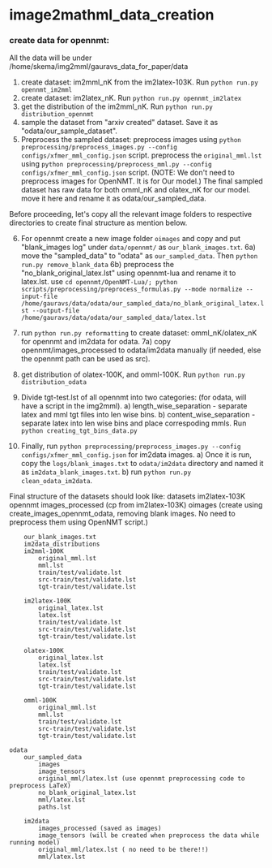 # image2mathml_data_creation

### create data for opennmt:

All the data will be under /home/skema/img2mml/gauravs_data_for_paper/data

1) create dataset: im2mml_nK from the im2latex-103K. Run `python run.py opennmt_im2mml`
2) create dataset: im2latex_nK. Run `python run.py opennmt_im2latex`
3) get the distribution of the im2mml_nK. Run `python run.py distribution_opennmt`
4) sample the dataset from "arxiv created" dataset. Save it as "odata/our_sample_dataset".
5) Preprocess the sampled dataset:
    preprocess images using  `python preprocessing/preprocess_images.py --config configs/xfmer_mml_config.json` script.
    preprocess the `original_mml.lst` using `python preprocessing/preprocess_mml.py --config configs/xfmer_mml_config.json` script.
    (NOTE: We don't need to preprocess images for OpenNMT. It is for Our model.)
    The final sampled dataset has raw data for both omml_nK and olatex_nK for our model. move it here and rename it
    as odata/our_sampled_data.

Before proceeding, let's copy all the relevant image folders to respective
directories to create final structure as mention below. 

6) For opennmt create a new image folder `oimages` and copy and put "blank_images log" under `data/opennmt/` as `our_blank_images.txt`.
6a) move the "sampled_data" to "odata" as `our_sampled_data`. Then `python run.py remove_blank_data`
6b) preprocess the "no_blank_original_latex.lst" using opennmt-lua and rename it to latex.lst.
use `cd opennmt/OpenNMT-Lua/; python scripts/preprocessing/preprocess_formulas.py --mode normalize --input-file /home/gauravs/data/odata/our_sampled_data/no_blank_original_latex.lst --output-file /home/gauravs/data/odata/our_sampled_data/latex.lst`

7) run `python run.py reformatting` to create dataset: omml_nK/olatex_nK for opennmt and im2data for odata.
7a) copy opennmt/images_processed to odata/im2data manually (if needed, else the opennmt path can be used as src).
8) get distribution of olatex-100K, and omml-100K. Run `python run.py distribution_odata`
9) Divide tgt-test.lst of all opennmt into two categories: (for odata, will have a script in the img2mml).
    a) length_wise_separation - separate latex and mml tgt files into len wise bins.
    b) content_wise_separation - separate latex into len wise bins and place correspoding mmls.
    Run `python creating_tgt_bins_data.py`
10) Finally, run  `python preprocessing/preprocess_images.py --config configs/xfmer_mml_config.json` for im2data images.
    a) Once it is run, copy the `logs/blank_images.txt` to `odata/im2data` directory and named it as `im2data_blank_images.txt`.
    b) run `python run.py clean_odata_im2data`.

Final structure of the datasets should look like:
datasets
    im2latex-103K
    opennmt
        images_processed (cp from im2latex-103K)
        oimages (create using create_images_opennmt_odata, removing blank images. No need to preprocess them using OpenNMT script.)

        our_blank_images.txt
        im2data_distributions
        im2mml-100K
            original_mml.lst
            mml.lst
            train/test/validate.lst          
            src-train/test/validate.lst
            tgt-train/test/validate.lst

        im2latex-100K
            original_latex.lst
            latex.lst
            train/test/validate.lst          
            src-train/test/validate.lst
            tgt-train/test/validate.lst

        olatex-100K
            original_latex.lst
            latex.lst
            train/test/validate.lst          
            src-train/test/validate.lst
            tgt-train/test/validate.lst

        omml-100K
            original_mml.lst
            mml.lst          
            train/test/validate.lst          
            src-train/test/validate.lst
            tgt-train/test/validate.lst

    odata
        our_sampled_data
            images
            image_tensors
            original_mml/latex.lst (use opennmt preprocessing code to preprocess LaTeX)
            no_blank_original_latex.lst
            mml/latex.lst
            paths.lst

        im2data
            images_processed (saved as images)
            image_tensors (will be created when preprocess the data while running model)
            original_mml/latex.lst ( no need to be there!!)
            mml/latex.lst
